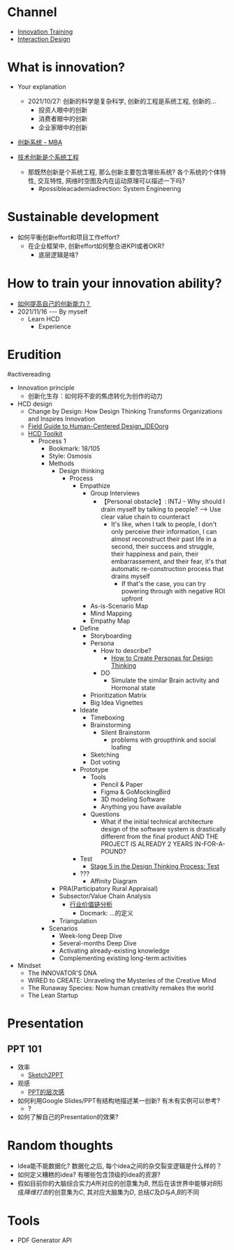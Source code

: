 # Channel
- [Innovation Training](https://www.innovationtraining.org/)
- [Interaction Design](https://www.interaction-design.org/)

# What is innovation?
- Your explanation
  - 2021/10/27: 创新的科学是复杂科学, 创新的工程是系统工程, 创新的...
    - 投资人眼中的创新
    - 消费者眼中的创新
    - 企业家眼中的创新


- [创新系统 - MBA](https://wiki.mbalib.com/wiki/%E7%B3%BB%E7%BB%9F%E5%88%9B%E6%96%B0)
- [技术创新是个系统工程](https://www.edu.cn/ke_yan_yu_fa_zhan/special_topic/zbwjt/201611/t20161110_1466475.shtml)
  - 那既然创新是个系统工程, 那么创新主要包含哪些系统? 各个系统的个体特性, 交互特性, 网络时空图及内在运动原理可以描述一下吗?
    - #possibleacademiadirection: System Engineering

# Sustainable development
- 如何平衡创新effort和项目工作effort?
  - 在企业框架中, 创新effort如何整合进KPI或者OKR?
    - 底层逻辑是啥?

# How to train your innovation ability?
- [如何提高自己的创新能力？](https://www.zhihu.com/question/19692933)
- 2021/11/16 --- By myself
  - Learn HCD
    - Experience

# Erudition
#activereading
- Innovation principle
  - 创新化生存：如何将不安的焦虑转化为创作的动力
- HCD design
  - Change by Design: How Design Thinking Transforms Organizations and Inspires Innovation
  - [Field Guide to Human-Centered Design_IDEOorg](https://drive.google.com/file/d/1TFnpB7Ng9ZLBHVzgLgPwzY0743ihEc7m/view?usp=sharing)
  - [HCD Toolkit](https://www3.nd.edu/~mbloom/ID/Archive/IDEOHCDToolkit.pdf)
    - Process 1
      - Bookmark: 18/105
      - Style: Osmosis
      - Methods
        - Design thinking
          - Process
            - Empathize
              - Group Interviews
                - 【Personal obstacle】: INTJ - Why should I drain myself by talking to people? --> Use clear value chain to counteract
                  - It's like, when I talk to people, I don't only perceive their information, I can almost reconstruct their past life in a second, their success and struggle, their happiness and pain, their embarrassement, and their fear, it's that automatic re-construction process that drains myself
                    - If that's the case, you can try powering through with negative ROI upfront
              - As-is-Scenario Map
              - Mind Mapping
              - Empathy Map
            - Define
              - Storyboarding
              - Persona
                - How to describe?
                  - [How to Create Personas for Design Thinking](https://www.innovationtraining.org/create-personas-design-thinking/#:~:text=Design%20thinking%20is%20an%20innovative,customer%2Dcentered%20products%20and%20services.&text=A%20persona%20is%20a%20fictional,of%20your%20service%20or%20product.)
                - DO
                  - Simulate the similar Brain activity and Hormonal state
              - Prioritization Matrix
              - Big Idea Vignettes
            - Ideate
              - Timeboxing
              - Brainstorming
                - Silent Brainstorm
                  - problems with groupthink and social loafing
              - Sketching
              - Dot voting  
            - Prototype
              - Tools
                - Pencil & Paper
                - Figma & GoMockingBird
                - 3D modeling Software
                - Anything you have available
              - Questions
                - What if the initial technical architecture design of the software system is drastically different from the final product AND THE PROJECT IS ALREADY 2 YEARS IN-FOR-A-POUND?
            - Test
              - [Stage 5 in the Design Thinking Process: Test](https://www.interaction-design.org/literature/article/stage-5-in-the-design-thinking-process-test)
            - ???
              - Affinity Diagram
        - PRA(Participatory Rural Appraisal)
        - Subsector/Value Chain Analysis
          - [行业价值链分析](https://wiki.mbalib.com/wiki/%E8%A1%8C%E4%B8%9A%E4%BB%B7%E5%80%BC%E9%93%BE%E5%88%86%E6%9E%90)
            - Docmark: ...的定义
        - Triangulation 
      - Scenarios
        - Week-long Deep Dive
        - Several-months Deep Dive
        - Activating already-existing knowledge
        - Complementing existing long-term activities
- Mindset
  - The INNOVATOR'S DNA
  - WIRED to CREATE: Unraveling the Mysteries of the Creative Mind
  - The Runaway Species: Now human creativity remakes the world
  - The Lean Startup
# Presentation
## PPT 101
- 效率
  - [Sketch2PPT](?)
- 观感
  - [PPT的层次感](https://mp.weixin.qq.com/s/nb-BdyDH_F6aFdY0FzKNMg)
- 如何利用Google Slides/PPT有结构地描述某一创新? 有木有实例可以参考?
  - ?   
- 如何了解自己的Presentation的效果?


# Random thoughts
- Idea能不能数据化? 数据化之后, 每个idea之间的杂交裂变逻辑是什么样的？
- 如何定义糟糕的idea? 有哪些包含顶级的idea的资源?
- 假如目前你的大脑综合实力$A$所对应的创意集为$B$, 然后在该世界中能够对$B$形成*降维打击*的创意集为$C$, 其对应大脑集为$D$, 总结$C$及$D$与$A$,$B$的不同

# Tools
- PDF Generator API
